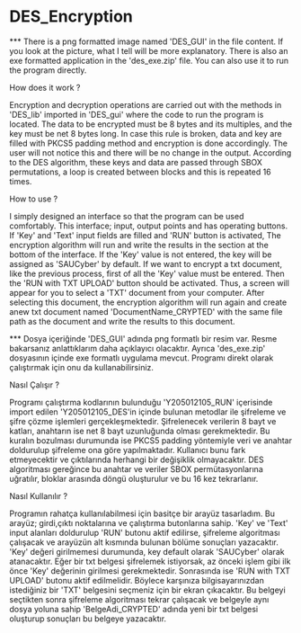 # DES_Encryption
*** There is a png formatted image named 'DES_GUI' in the file content.
    If you look at the picture, what I tell will be more explanatory.
    There is also an exe formatted application in the 'des_exe.zip' file.
    You can also use it to run the program directly.

How does it work ?

Encryption and decryption operations are carried out with the methods in 'DES_lib'
imported in 'DES_gui' where the code to run the program is located.
The data to be encrypted must be 8 bytes and its multiples, and the key must be net 8 bytes long.
In case this rule is broken, data and key are filled with PKCS5 padding method and encryption is done accordingly.
The user will not notice this and there will be no change in the output.
According to the DES algorithm, these keys and data are passed through SBOX permutations, a loop is created between blocks and this is repeated 16 times.

How to use ?

I simply designed an interface so that the program can be used comfortably.
This interface; input, output points and has operating buttons.
If 'Key' and 'Text' input fields are filled and 'RUN' button is activated,
The encryption algorithm will run and write the results in the section at the bottom of the interface.
If the 'Key' value is not entered, the key will be assigned as 'SAUCyber' by default.
If we want to encrypt a txt document, like the previous process, first of all the 'Key' value must be entered.
Then the 'RUN with TXT UPLOAD' button should be activated.
Thus, a screen will appear for you to select a 'TXT' document from your computer.
After selecting this document, the encryption algorithm will run again and create anew txt document
named 'DocumentName_CRYPTED' with the same file path as the document and write the results to this document.

*** Dosya içeriğinde 'DES_GUI' adında png formatlı bir resim var.
    Resme bakarsanız anlattıklarım daha açıklayıcı olacaktır.
    Ayrıca 'des_exe.zip' dosyasının içinde exe formatlı uygulama mevcut.
    Programı direkt olarak çalıştırmak için onu da kullanabilirsiniz.

Nasıl Çalışır ? 

Programı çalıştırma kodlarının bulunduğu 'Y205012105_RUN' içerisinde import edilen 'Y205012105_DES'in
içinde bulunan metodlar ile şifreleme ve şifre çözme işlemleri gerçekleşmektedir.
Şifrelenecek verilerin 8 bayt ve katları, anahtarın ise net 8 bayt uzunluğunda olması gerekmektedir.
Bu kuralın bozulması durumunda ise PKCS5 padding yöntemiyle veri ve anahtar doldurulup şifreleme ona göre yapılmaktadır.
Kullanıcı bunu fark etmeyecektir ve çıktılarında herhangi bir değişiklik olmayacaktır.
DES algoritması gereğince bu anahtar ve veriler SBOX permütasyonlarına uğratılır, bloklar arasında döngü oluşturulur ve bu 16 kez tekrarlanır.

Nasıl Kullanılır ?

Programın rahatça kullanılabilmesi için basitçe bir arayüz tasarladım.
Bu arayüz; girdi,çıktı noktalarına ve çalıştırma butonlarına sahip.
'Key' ve 'Text' input alanları doldurulup 'RUN' butonu aktif edilirse,
şifreleme algoritması çalışacak ve arayüzün alt kısmında bulunan bölüme sonuçları yazacaktır.
'Key' değeri girilmemesi durumunda, key default olarak 'SAUCyber' olarak atanacaktır.
Eğer bir txt belgesi şifrelemek istiyorsak, az önceki işlem gibi ilk önce 'Key' değerinin girilmesi gerekmektedir.
Sonrasında ise 'RUN with TXT UPLOAD' butonu aktif edilmelidir.
Böylece karşınıza bilgisayarınızdan istediğiniz bir 'TXT' belgesini seçmeniz için bir ekran çıkacaktır.
Bu belgeyi seçtikten sonra şifreleme algoritması tekrar çalışacak ve belgeyle aynı dosya yoluna
sahip 'BelgeAdi_CRYPTED' adında yeni bir txt belgesi oluşturup sonuçları bu belgeye yazacaktır.
